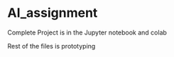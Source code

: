 # AI_assignment

Complete Project is in the Jupyter notebook and colab

Rest of the files is prototyping
